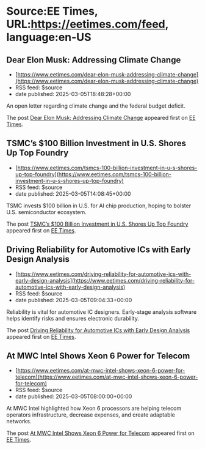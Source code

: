 # Source:EE Times, URL:https://eetimes.com/feed, language:en-US

## Dear Elon Musk: Addressing Climate Change
 - [https://www.eetimes.com/dear-elon-musk-addressing-climate-change](https://www.eetimes.com/dear-elon-musk-addressing-climate-change)
 - RSS feed: $source
 - date published: 2025-03-05T18:48:28+00:00

<p>An open letter regarding climate change and the federal budget deficit.</p>
<p>The post <a href="https://www.eetimes.com/dear-elon-musk-addressing-climate-change/">Dear Elon Musk: Addressing Climate Change</a> appeared first on <a href="https://www.eetimes.com">EE Times</a>.</p>

## TSMC’s $100 Billion Investment in U.S. Shores Up Top Foundry
 - [https://www.eetimes.com/tsmcs-100-billion-investment-in-u-s-shores-up-top-foundry](https://www.eetimes.com/tsmcs-100-billion-investment-in-u-s-shores-up-top-foundry)
 - RSS feed: $source
 - date published: 2025-03-05T14:08:45+00:00

<p>TSMC invests $100 billion in U.S. for AI chip production, hoping to bolster U.S. semiconductor ecosystem. </p>
<p>The post <a href="https://www.eetimes.com/tsmcs-100-billion-investment-in-u-s-shores-up-top-foundry/">TSMC’s $100 Billion Investment in U.S. Shores Up Top Foundry</a> appeared first on <a href="https://www.eetimes.com">EE Times</a>.</p>

## Driving Reliability for Automotive ICs with Early Design Analysis
 - [https://www.eetimes.com/driving-reliability-for-automotive-ics-with-early-design-analysis](https://www.eetimes.com/driving-reliability-for-automotive-ics-with-early-design-analysis)
 - RSS feed: $source
 - date published: 2025-03-05T09:04:33+00:00

<p>Reliability is vital for automotive IC designers. Early-stage analysis software helps identify risks and ensures electronic durability.</p>
<p>The post <a href="https://www.eetimes.com/driving-reliability-for-automotive-ics-with-early-design-analysis/">Driving Reliability for Automotive ICs with Early Design Analysis</a> appeared first on <a href="https://www.eetimes.com">EE Times</a>.</p>

## At MWC Intel Shows Xeon 6 Power for Telecom
 - [https://www.eetimes.com/at-mwc-intel-shows-xeon-6-power-for-telecom](https://www.eetimes.com/at-mwc-intel-shows-xeon-6-power-for-telecom)
 - RSS feed: $source
 - date published: 2025-03-05T08:00:00+00:00

<p>At MWC Intel highlighted how Xeon 6 processors are helping telecom operators infrastructure, decrease expenses, and create adaptable networks.</p>
<p>The post <a href="https://www.eetimes.com/at-mwc-intel-shows-xeon-6-power-for-telecom/">At MWC Intel Shows Xeon 6 Power for Telecom</a> appeared first on <a href="https://www.eetimes.com">EE Times</a>.</p>

